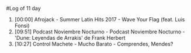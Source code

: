 #Log of 11 day

1. [00:00] Afrojack - Summer Latin Hits 2017 - Wave Your Flag (feat. Luis Fonsi)
1. [09:51] Podcast Noviembre Nocturno - Podcast Noviembre Nocturno - &#039;Dune: Leyendas de Arrakis&#039; de Frank Herbert
1. [10:27] Control Machete - Mucho Barato - Comprendes, Mendes?
